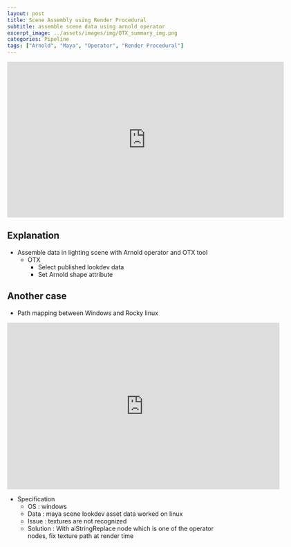 ```yaml
---
layout: post
title: Scene Assembly using Render Procedural
subtitle: assemble scene data using arnold operator
excerpt_image: ../assets/images/img/OTX_summary_img.png
categories: Pipeline
tags: ["Arnold", "Maya", "Operator", "Render Procedural"]
---
```



<iframe title="vimeo-player" src="https://player.vimeo.com/video/870051101?h=103f71f263" width="640" height="360" frameborder="0"    allowfullscreen></iframe>


## Explanation
- Assemble data in lighting scene with Arnold operator and OTX tool
    - OTX 
        - Select published lookdev data
        - Set Arnold shape attribute


## Another case 
- Path mapping between Windows and Rocky linux
<iframe width="630" height="385" src="https://www.youtube.com/embed/2B-GWxfeVIk?si=h16btgVwRzYT6qZd" title="YouTube video player" frameborder="0" allow="accelerometer; autoplay; clipboard-write; encrypted-media; gyroscope; picture-in-picture; web-share" allowfullscreen></iframe>

- Specification
  - OS         : windows
  - Data       : maya scene lookdev asset data worked on linux
  - Issue      : textures are not recognized
  - Solution   : With aiStringReplace node which is one of the operator nodes, fix texture path at render time
